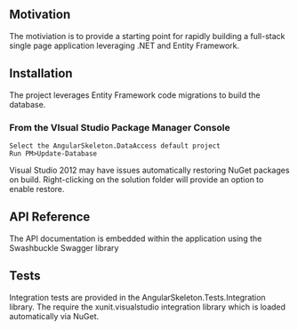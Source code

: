 ## Motivation

The motiviation is to provide a starting point for rapidly building a full-stack
single page application leveraging .NET and Entity Framework.

## Installation

The project leverages Entity Framework code migrations to build the database. 

### From the VIsual Studio Package Manager Console

    Select the AngularSkeleton.DataAccess default project
    Run PM>Update-Database

Visual Studio 2012 may have issues automatically restoring NuGet packages on build.
Right-clicking on the solution folder will provide an option to enable restore.

## API Reference

The API documentation is embedded within the application using the Swashbuckle Swagger library

## Tests

Integration tests are provided in the AngularSkeleton.Tests.Integration library. The require the
xunit.visualstudio integration library which is loaded automatically via NuGet.


